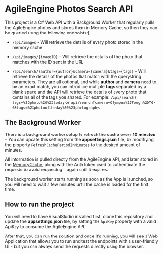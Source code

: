 # AgileEngine Photos Search API

This project is a C# Web API with a Background Worker that regularly pulls the AgileEngine photos and stores them in Memory Cache, so then they can be queried using the following endpoints:[

* `/api/images` - Will retrieve the details of every photo stored in the memory cache

* `/api/images/{imageID}` - Will retrieve the details of the photo that matches with the ID sent in the URL

* `/api/search/?author={author}&camera={camera}&tags={tags}` - Will retrieve the details of the photos that match with the querystring parameters. They are all optional, and while **author** and **camera** need to be an exact match, you can introduce multiple **tags** separated by a blank space and the API will retrieve the details of every photo that contains all of the tags you shared. For example: `/api/search?tags=%23photo%20%23today` or `api/search?camera=Olympus%20Tough%20TG-6&tags=%23photooftheday%20%23photography`.

## The Background Worker

There is a background worker setup to refresh the cache every **10 minutes** - You can update this setting from the **appsettings.json** file, by modifiying the property `RefreshCachePeriodInMinutes` to the desired amount of minutes.

All information is pulled directly from the AgileEngine API, and later stored in the [MemoryCache](https://docs.microsoft.com/en-us/dotnet/api/microsoft.extensions.caching.memory.memorycache?view=dotnet-plat-ext-5.0), along with the AuthToken used to authenticate the requests to avoid requesting it again until it expires.

The background worker starts running as soon as the App is launched, so you will need to wait a few minutes until the cache is loaded for the first time.

## How to run the project

You will need to have VisualStudio installed first, clone this repository and update the **appsettings.json** file, by setting the `ApiKey` property with a valid ApiKey to consume the AgileEngine API.

After that, you can run the solution and once it's running, you will see a Web Application that allows you to run and test the endpoints with a user-friendly UI - but you can always send the requests directly using the browser.
